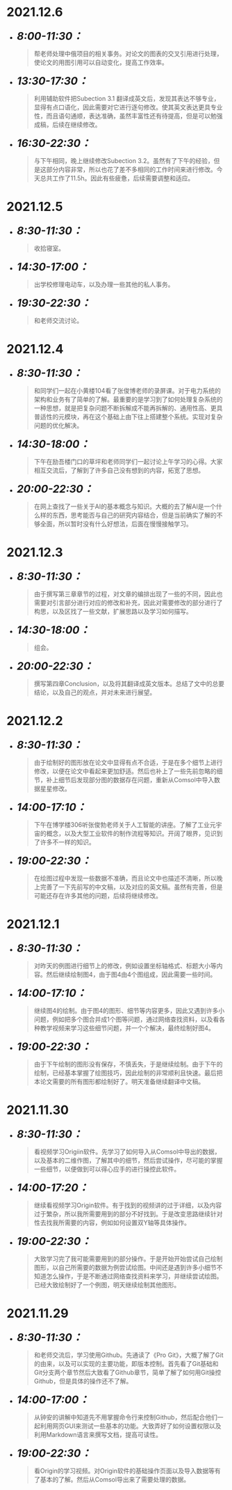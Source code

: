 # 2021.12.6
* <font size=5>__*8:00-11:30：*__</font>
    >帮老师处理中俄项目的相关事务。对论文的图表的交叉引用进行处理，使论文的用图引用可以自动变化，提高工作效率。
* <font size=5>__*13:30-17:30：*__</font>
    >利用辅助软件把Subection 3.1 翻译成英文后，发现其表达不够专业，显得有点口语化，因此需要对它进行逐句修改。使其英文表达更具专业性，而且语句通顺，表达准确，虽然丰富性还有待提高，但是可以勉强成稿，后续在继续修改。
* <font size=5>__*16:30-22:30：*__</font>
    >与下午相同，晚上继续修改Subection 3.2。虽然有了下午的经验，但是这部分内容非常，所以也花了差不多相同的工作时间来进行修改。今天总共工作了11.5h。因此有些疲惫，后续需要调整和适应。

# 2021.12.5
* <font size=5>__*8:30-11:30：*__</font>
    >收拾寝室。
* <font size=5>__*14:30-17:00：*__</font>
    >出学校修理电动车，以及办理一些其他的私人事务。
* <font size=5>__*19:30-22:30：*__</font>
    >和老师交流讨论。

# 2021.12.4
* <font size=5>__*8:30-11:30：*__</font>
    >和同学们一起在小黄楼104看了张俊博老师的录屏课。对于电力系统的架构和业务有了简单的了解。最重要的是学习到了如何处理复杂系统的一种思想，就是把复杂问题不断拆解成不能再拆解的、通用性高、更具普适性的元模块，再在这个基础上由下往上搭建整个系统。实现对复杂问题的优化解决。
* <font size=5>__*14:30-18:00：*__</font>
    >下午在励吾楼门口的草坪和老师同学们一起讨论上午学习的心得。大家相互交流后，了解到了许多自己没有想到的内容，拓宽了思想。
* <font size=5>__*20:00-22:30：*__</font>
    >在网上查找了一些关于AI的基本概念与知识。大概的去了解AI是一个什么样的东西，思考能否与自己的研究内容结合，但是当前确实了解的不够全面，所以暂时没有什么好想法，后面在慢慢接触学习。

# 2021.12.3
* <font size=5>__*8:30-11:30：*__</font>
    >由于撰写第三章章节的过程，对文章的编排出现了一些的不同，因此也需要对引言部分进行对应的修改和补充，因此对需要修改的部分进行了构思，以及区找了一些文献，扩展思路以及学习如何描写。
* <font size=5>__*14:30-18:00：*__</font>
    >组会。
* <font size=5>__*20:00-22:30：*__</font>
    >撰写第四章Conclusion，以及将其翻译成英文版本。总结了文中的总要结论，以及自己的观点，并对未来进行展望。

# 2021.12.2
* <font size=5>__*8:30-11:30：*__</font>
    >由于绘制好的图形放在论文中显得有点不合适，于是在多个细节上进行修改，以便在论文中看起来更加舒适。然后也补上了一些先前忽略的细节，补上细节后发现部分图的数据存在问题，重新从Comsol中导入数据星星修改。
* <font size=5>__*14:00-17:10：*__</font>
    >下午在博学楼306听张俊勃老师关于人工智能的讲座。了解了工业元宇宙的概念，以及大型工业软件的制作流程等知识。开阔了眼界，见识到了许多不一样的知识。
* <font size=5>__*19:00-22:30：*__</font>
    >在绘图过程中发现一些数据不准确，而且论文中也描述不清晰，所以晚上完善了一下先前写的中文稿，以及对应的英文稿。虽然有完善，但是可能还存在许多其他的问题，后续将继续修改。

# 2021.12.1
* <font size=5>__*8:30-11:30：*__</font>
    >对昨天的例图进行细节上的修改，例如设置坐标轴格式、标题大小等内容。然后继续绘制图4，由于图4由4个图组成，因此需要一些时间。
* <font size=5>__*14:00-17:10：*__</font>
    >继续图4的绘制。由于图4的图形、细节等内容更多，因此又遇到许多小问题，例如把多个图合并成1个图等问题，通过网络查找资料，以及看各种教学视频来学习这些细节问题，并一个个解决，最终绘制好图4。
* <font size=5>__*19:00-22:30：*__</font>
    >由于下午绘制的图形没有保存，不慎丢失，于是继续绘制。由于下午的绘制，已经基本掌握了绘图技巧，因此绘制的非常顺利且快速。最后把本论文需要的所有图形都绘制好了。明天准备继续翻译中文稿。

# 2021.11.30
* <font size=5>__*8:30-11:30：*__</font>
    > 看视频学习Origiin软件。先学习了如何导入从Comsol中导出的数据，以及基本的二维作图，了解其中的细节，然后尝试操作，尽可能的掌握一些细节，以便做到可以得心应手的进行操控此软件。
* <font size=5>__*14:00-17:20：*__</font>
    > 继续看视频学习Origin软件。有于找到的视频讲的过于详细，以及内容过于繁杂，所以我所需要用到的部分不好找到。于是改变思路继续针对性去找我所需要的内容，例如如何设置双Y轴等具体操作。
* <font size=5>__*19:00-22:30：*__</font>
    > 大致学习完了我可能需要用到的部分操作。于是开始开始尝试自己绘制图形，以自己所需要的数据为例尝试绘图。中间还是遇到许多小细节不知道怎么操作，于是不断通过网络查找资料来学习，并继续尝试绘图。已经大致绘制好了一个例图，明天继续绘制其他图形。

# 2021.11.29
* <font size=5>__*8:30-11:30：*__</font>
    > 和老师交流后，学习使用Github。先通读了《Pro Git》，大概了解了Git的由来，以及可以实现的主要功能，即版本控制。首先看了Git基础和Git分支两个章节然后大致看了Github章节，简单了解了如何用Git操控Github，但是具体的操作还不了解。
* <font size=5>__*14:00-17:00：*__</font>
    > 从钟安的讲解中知道先不用掌握命令行来控制Github，然后配合他们一起利用网页GUI来测试一些基本的功能。大致弄好了如何设置权限以及利用Markdown语言来撰写文档，提高可读性。
* <font size=5>__*19:00-22:30：*__</font>
    > 看Origin的学习视频。对Origin软件的基础操作页面以及导入数据等有了基本的了解。然后从Comsol导出来了需要处理的数据。
